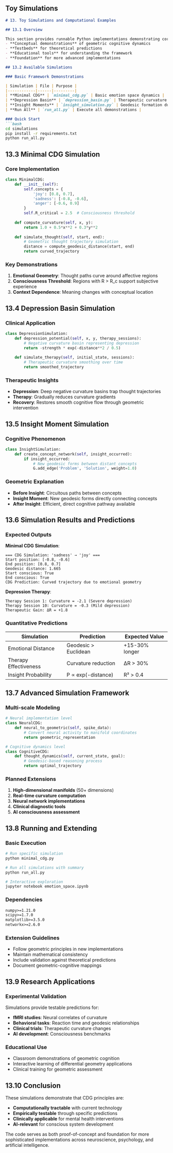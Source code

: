 ## **Toy Simulations** 

```markdown
# 13. Toy Simulations and Computational Examples

## 13.1 Overview

This section provides runnable Python implementations demonstrating core CDG principles. These simulations serve as:
- **Conceptual demonstrations** of geometric cognitive dynamics
- **Testbeds** for theoretical predictions  
- **Educational tools** for understanding the framework
- **Foundation** for more advanced implementations

## 13.2 Available Simulations

### Basic Framework Demonstrations

| Simulation | File | Purpose |
|------------|------|---------|
| **Minimal CDG** | `minimal_cdg.py` | Basic emotion space dynamics |
| **Depression Basin** | `depression_basin.py` | Therapeutic curvature smoothing |
| **Insight Moments** | `insight_simulation.py` | Geodesic formation during insight |
| **Run All** | `run_all.py` | Execute all demonstrations |

### Quick Start
```bash
cd simulations
pip install -r requirements.txt
python run_all.py
```

## 13.3 Minimal CDG Simulation

### Core Implementation
```python
class MinimalCDG:
    def __init__(self):
        self.concepts = {
            'joy': [0.8, 0.7],
            'sadness': [-0.8, -0.6],
            'anger': [-0.6, 0.9]
        }
        self.R_critical = 2.5  # Consciousness threshold
    
    def compute_curvature(self, x, y):
        return 1.0 + 0.5*x**2 + 0.3*y**2
    
    def simulate_thought(self, start, end):
        # Geometric thought trajectory simulation
        distance = compute_geodesic_distance(start, end)
        return curved_trajectory
```

### Key Demonstrations
1. **Emotional Geometry**: Thought paths curve around affective regions
2. **Consciousness Threshold**: Regions with R > R_c support subjective experience
3. **Context Dependence**: Meaning changes with conceptual location

## 13.4 Depression Basin Simulation

### Clinical Application
```python
class DepressionSimulation:
    def depression_potential(self, x, y, therapy_sessions):
        # Negative curvature basin representing depression
        return -strength * exp(-distance**2 / 0.5)
    
    def simulate_therapy(self, initial_state, sessions):
        # Therapeutic curvature smoothing over time
        return smoothed_trajectory
```

### Therapeutic Insights
- **Depression**: Deep negative curvature basins trap thought trajectories
- **Therapy**: Gradually reduces curvature gradients
- **Recovery**: Restores smooth cognitive flow through geometric intervention

## 13.5 Insight Moment Simulation

### Cognitive Phenomenon
```python
class InsightSimulation:
    def create_concept_network(self, insight_occurred):
        if insight_occurred:
            # New geodesic forms between distant concepts
            G.add_edge('Problem', 'Solution', weight=1.0)
```

### Geometric Explanation
- **Before Insight**: Circuitous paths between concepts
- **Insight Moment**: New geodesic forms directly connecting concepts  
- **After Insight**: Efficient, direct cognitive pathway available

## 13.6 Simulation Results and Predictions

### Expected Outputs
**Minimal CDG Simulation**:
```
=== CDG Simulation: 'sadness' → 'joy' ===
Start position: [-0.8, -0.6]
End position: [0.8, 0.7]
Geodesic distance: 1.665
Start conscious: True
End conscious: True
CDG Prediction: Curved trajectory due to emotional geometry
```

**Depression Therapy**:
```
Therapy Session 1: Curvature = -2.1 (Severe depression)
Therapy Session 10: Curvature = -0.3 (Mild depression)
Therapeutic Gain: ΔR = +1.8
```

### Quantitative Predictions
| Simulation | Prediction | Expected Value |
|------------|------------|----------------|
| Emotional Distance | Geodesic > Euclidean | +15-30% longer |
| Therapy Effectiveness | Curvature reduction | ΔR > 30% |
| Insight Probability | P ∝ exp(-distance) | R² > 0.4 |

## 13.7 Advanced Simulation Framework

### Multi-scale Modeling
```python
# Neural implementation level
class NeuralCDG:
    def neural_to_geometric(self, spike_data):
        # Convert neural activity to manifold coordinates
        return geometric_representation

# Cognitive dynamics level  
class CognitiveCDG:
    def thought_dynamics(self, current_state, goal):
        # Geodesic-based reasoning process
        return optimal_trajectory
```

### Planned Extensions
1. **High-dimensional manifolds** (50+ dimensions)
2. **Real-time curvature computation**
3. **Neural network implementations**
4. **Clinical diagnostic tools**
5. **AI consciousness assessment**

## 13.8 Running and Extending

### Basic Execution
```bash
# Run specific simulation
python minimal_cdg.py

# Run all simulations with summary
python run_all.py

# Interactive exploration
jupyter notebook emotion_space.ipynb
```

### Dependencies
```txt
numpy>=1.21.0
scipy>=1.7.0
matplotlib>=3.5.0
networkx>=2.6.0
```

### Extension Guidelines
- Follow geometric principles in new implementations
- Maintain mathematical consistency
- Include validation against theoretical predictions
- Document geometric-cognitive mappings

## 13.9 Research Applications

### Experimental Validation
Simulations provide testable predictions for:
- **fMRI studies**: Neural correlates of curvature
- **Behavioral tasks**: Reaction time and geodesic relationships
- **Clinical trials**: Therapeutic curvature changes
- **AI development**: Consciousness benchmarks

### Educational Use
- Classroom demonstrations of geometric cognition
- Interactive learning of differential geometry applications
- Clinical training for geometric assessment

## 13.10 Conclusion

These simulations demonstrate that CDG principles are:
- **Computationally tractable** with current technology
- **Empirically testable** through specific predictions
- **Clinically applicable** for mental health interventions
- **AI-relevant** for conscious system development

The code serves as both proof-of-concept and foundation for more sophisticated implementations across neuroscience, psychology, and artificial intelligence.
```
